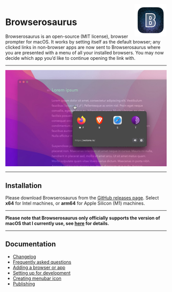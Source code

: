 <img src="./designs/icon_squooshed.png" alt="logo" width="100" height="100" align="right" />

# Browserosaurus

Browserosaurus is an open-source (MIT license), browser prompter
for macOS. It works by setting itself as the default browser; any clicked links
in non-browser apps are now sent to Browserosaurus where you are presented with
a menu of all your installed browsers. You may now decide which app you’d like
to continue opening the link with.

---

<img src="./screenshot.jpg" alt="screenshot" />

---

## Installation

Please download Browserosaurus from the
[GitHub releases page](https://github.com/will-stone/browserosaurus/releases/latest).
Select **x64** for Intel machines, or **arm64** for Apple Silicon (M1) machines.

---

**Please note that Browserosaurus only officially supports the version of macOS
that I currently use, see [here](docs/faq.md) for details.**

---

## Documentation

- [Changelog](https://github.com/will-stone/browserosaurus/releases)
- [Frequently asked questions](docs/faq.md)
- [Adding a browser or app](docs/adding-browser-or-app.md)
- [Setting up for development](docs/setting-up-for-development.md)
- [Creating menubar icon](docs/creating-menubar-icon.md)
- [Publishing](docs/publishing.md)
